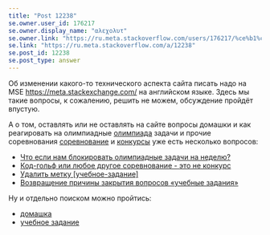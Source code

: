 ```yaml
---
title: "Post 12238"
se.owner.user_id: 176217
se.owner.display_name: "αλεχολυτ"
se.owner.link: "https://ru.meta.stackoverflow.com/users/176217/%ce%b1%ce%bb%ce%b5%cf%87%ce%bf%ce%bb%cf%85%cf%84"
se.link: "https://ru.meta.stackoverflow.com/a/12238"
se.post_id: 12238
se.post_type: answer
---
```

<p>Об изменении какого-то технического аспекта сайта писать надо на MSE <a href="https://meta.stackexchange.com/">https://meta.stackexchange.com/</a> на английском языке. Здесь мы такие вопросы, к сожалению, решить не можем, обсуждение пройдёт впустую.</p>
<p>А о том, оставлять или не оставлять на сайте вопросы домашки и как реагировать на  олимпиадные <a href="https://ru.stackoverflow.com/questions/tagged/%d0%be%d0%bb%d0%b8%d0%bc%d0%bf%d0%b8%d0%b0%d0%b4%d0%b0" class="post-tag" title="показать вопросы с меткой [олимпиада]" aria-label="показать вопросы с меткой [олимпиада]" rel="tag" aria-labelledby="олимпиада-container">олимпиада</a> задачи и прочие соревнования <a href="https://ru.stackoverflow.com/questions/tagged/%d1%81%d0%be%d1%80%d0%b5%d0%b2%d0%bd%d0%be%d0%b2%d0%b0%d0%bd%d0%b8%d0%b5" class="post-tag" title="показать вопросы с меткой [соревнование]" aria-label="показать вопросы с меткой [соревнование]" rel="tag" aria-labelledby="соревнование-container">соревнование</a> и <a href="https://ru.stackoverflow.com/questions?tab=Bounties">конкурсы</a> уже есть несколько вопросов:</p>
<ul>
<li><a href="https://ru.meta.stackoverflow.com/q/9660/176217">Что если нам блокировать олимпиадные задачи на неделю?</a></li>
<li><a href="https://ru.meta.stackoverflow.com/q/11166/176217">Код-гольф или любое другое соревнование - это не конкурс</a></li>
<li><a href="https://ru.meta.stackoverflow.com/q/358/176217">Удалить метку [учебное-задание]</a></li>
<li><a href="https://ru.meta.stackoverflow.com/q/10100/176217">Возвращение причины закрытия вопросов &#171;учебные задания&#187;</a></li>
</ul>
<p>Ну и отдельно поиском можно пройтись:</p>
<ul>
<li><a href="https://ru.meta.stackoverflow.com/search?q=%D0%B4%D0%BE%D0%BC%D0%B0%D1%88%D0%BA%D0%B0%20is%3Aq">домашка</a></li>
<li><a href="https://ru.meta.stackoverflow.com/search?q=%D1%83%D1%87%D0%B5%D0%B1%D0%BD%D0%BE%D0%B5%20%D0%B7%D0%B0%D0%B4%D0%B0%D0%BD%D0%B8%D0%B5%20is%3Aq">учебное задание</a></li>
</ul>

